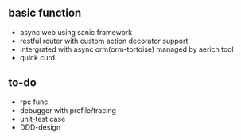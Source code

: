 ## basic function
 + async web using sanic framework
 + restful router  with custom action decorator support
 + intergrated with async orm(orm-tortoise) managed by aerich tool
 + quick curd 
 
## to-do
 + rpc func 
 + debugger with profile/tracing
 + unit-test case
 + DDD-design
